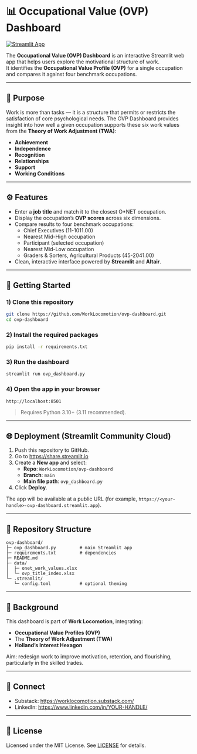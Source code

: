 # 📊 Occupational Value (OVP) Dashboard

[![Streamlit App](https://img.shields.io/badge/Live%20Demo-Streamlit-brightgreen?logo=streamlit)](https://worklocomotion-ovp-dashboard.streamlit.app)

The **Occupational Value (OVP) Dashboard** is an interactive Streamlit web app that helps users explore the motivational structure of work.  
It identifies the **Occupational Value Profile (OVP)** for a single occupation and compares it against four benchmark occupations.

---

## 🔎 Purpose
Work is more than tasks — it is a structure that permits or restricts the satisfaction of core psychological needs.
The OVP Dashboard provides insight into how well a given occupation supports these six work values from the **Theory of Work Adjustment (TWA)**:

- **Achievement**
- **Independence**
- **Recognition**
- **Relationships**
- **Support**
- **Working Conditions**

---

## ⚙️ Features
- Enter a **job title** and match it to the closest O*NET occupation.
- Display the occupation’s **OVP scores** across six dimensions.
- Compare results to four benchmark occupations:
  - Chief Executives (11-1011.00)
  - Nearest Mid-High occupation
  - Participant (selected occupation)
  - Nearest Mid-Low occupation
  - Graders & Sorters, Agricultural Products (45-2041.00)
- Clean, interactive interface powered by **Streamlit** and **Altair**.

---

## 🚀 Getting Started

### 1) Clone this repository
```bash
git clone https://github.com/WorkLocomotion/ovp-dashboard.git
cd ovp-dashboard
```

### 2) Install the required packages
```bash
pip install -r requirements.txt
```

### 3) Run the dashboard
```bash
streamlit run ovp_dashboard.py
```

### 4) Open the app in your browser
```
http://localhost:8501
```

> Requires Python 3.10+ (3.11 recommended).

---

## 🌐 Deployment (Streamlit Community Cloud)

1. Push this repository to GitHub.
2. Go to https://share.streamlit.io
3. Create a **New app** and select:
   - **Repo**: `WorkLocomotion/ovp-dashboard`
   - **Branch**: `main`
   - **Main file path**: `ovp_dashboard.py`
4. Click **Deploy**.

The app will be available at a public URL (for example, `https://<your-handle>-ovp-dashboard.streamlit.app`).

---

## 📂 Repository Structure
```
ovp-dashboard/
├─ ovp_dashboard.py         # main Streamlit app
├─ requirements.txt         # dependencies
├─ README.md
├─ data/
│  ├─ onet_work_values.xlsx
│  └─ ovp_title_index.xlsx
└─ .streamlit/
   └─ config.toml           # optional theming
```

---

## 📘 Background
This dashboard is part of **Work Locomotion**, integrating:
- **Occupational Value Profiles (OVP)**
- The **Theory of Work Adjustment (TWA)**
- **Holland’s Interest Hexagon**

Aim: redesign work to improve motivation, retention, and flourishing, particularly in the skilled trades.

---

## 🔗 Connect
- Substack: https://worklocomotion.substack.com/
- LinkedIn: https://www.linkedin.com/in/YOUR-HANDLE/

---

## 📜 License
Licensed under the MIT License. See [LICENSE](LICENSE) for details.
